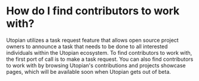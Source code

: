 # How do I find contributors to work with?

Utopian utilizes a task request feature that allows open source project owners to announce a task that needs to be done to all interested individuals within the Utopian ecosystem. To find contributors to work with, the first port of call is to make a task request. You can also find contributors to work with by browsing Utopian's contributions and projects showcase pages, which will be available soon when Utopian gets out of beta.
